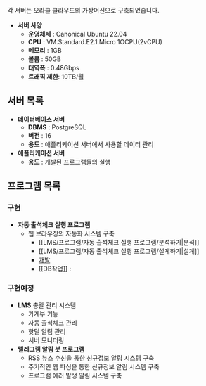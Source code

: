 각 서버는 오라클 클라우드의 가상머신으로 구축되었습니다.
- **서버 사양**
	- **운영체제** : Canonical Ubuntu 22.04
	- **CPU** : VM.Standard.E2.1.Micro 1OCPU(2vCPU)
	- **메모리** : 1GB
	- **볼륨** : 50GB
	- **대역폭** : 0.48Gbps
	- **트래픽 제한**: 10TB/월
## 서버 목록
- **데이터베이스 서버**  
	- **DBMS** : PostgreSQL
	- **버전** : 16
	- **용도** : 애플리케이션 서버에서 사용할 데이터 관리
- **애플리케이션 서버**  
	- **용도** : 개발된 프로그램들의 실행

## 프로그램 목록
### 구현
- **자동 출석체크 실행 프로그램**  
	- 웹 브라우징의 자동화 시스템 구축
		- [[LMS/프로그램/자동 출석체크 실행 프로그램/분석하기|분석]]
		- [[LMS/프로그램/자동 출석체크 실행 프로그램/설계하기|설계]]
		- [개발](https://github.com/freerer2/attendance_app)
		- [[DB작업]] : 
	
### 구현예정
- **LMS**  총괄 관리 시스템
	- 가계부 기능
	- 자동 출석체크 관리
	- 핫딜 알림 관리
	- 서버 모니터링
- **텔레그램 알림 봇 프로그램**  
	- RSS 뉴스 수신을 통한 신규정보 알림 시스템 구축
	- 주기적인 웹 파싱을 통한 신규정보 알림 시스템 구축
	- 프로그램 에러 발생 알림 시스템 구축